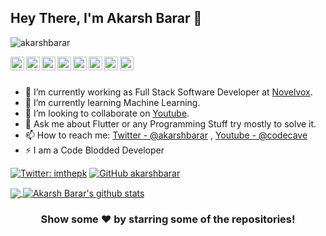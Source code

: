 ## Hey There, I'm Akarsh Barar 👋

<p align="left"> <img src="https://komarev.com/ghpvc/?username=akarshbarar&label=Views&color=blue&style=plastic" alt="akarshbarar" /> </p>

<a href="https://twitter.com/CodeCave2">
  <img align="left" alt="CodeCave's Twitter" width="22px" src="https://cdn.jsdelivr.net/npm/simple-icons@v3/icons/twitter.svg" />
</a>
<a href="https://twitter.com/AkarshBarar">
  <img align="left" alt="Akarsh's Twitter" width="22px" src="https://cdn.jsdelivr.net/npm/simple-icons@v3/icons/twitter.svg" />
</a>
<a href="https://www.linkedin.com/in/akarsh-barar-50588b131/">
  <img align="left" alt="Akarsh Barar's Linkdein" width="22px" src="https://cdn.jsdelivr.net/npm/simple-icons@v3/icons/linkedin.svg" />
</a>
<a href="https://github.com/akarshbarar">
  <img align="left" alt="Akarsh Barar's Github" width="22px" src="https://cdn.jsdelivr.net/npm/simple-icons@v3/icons/github.svg" />
</a>
<a href="https://www.instagram.com/mycodecave/">
  <img align="left" alt="Akarsh Barar || CodeCave 's Instagram" width="22px" src="https://cdn.jsdelivr.net/npm/simple-icons@v3/icons/instagram.svg" />
</a>
<a href="https://www.facebook.com/akarsh.barar.7">
  <img align="left" alt="Akarsh Barar's Facebook" width="22px" src="https://cdn.jsdelivr.net/npm/simple-icons@v3/icons/facebook.svg" />
</a>
<a href="https://www.youtube.com/c/CodeCave">
  <img align="left" alt="CodeCave's Youtube" width="22px" src="https://cdn.jsdelivr.net/npm/simple-icons@v3/icons/youtube.svg" />
</a>
<a href="https://chat.whatsapp.com/JoALuglQOKtHeNXE0wlfoK">
  <img align="left" alt="Join Whatsapp Group" width="22px" src="https://cdn.jsdelivr.net/npm/simple-icons@v3/icons/whatsapp.svg" />
</a>

<br/>
<br/>



- 🔭 I’m currently working as Full Stack Software Developer at [Novelvox](https://www.novelvox.com).
- 🌱 I’m currently learning Machine Learning.
- 👯 I’m looking to collaborate on [Youtube](https://www.youtube.com/c/CodeCave).
- 💬 Ask me about Flutter or any Programming Stuff try mostly to solve it.
- 📫 How to reach me: [Twitter - @akarshbarar](https://twitter.com/AkarshBarar) , [Youtube - @codecave](https://www.youtube.com/c/CodeCave)
- ⚡ I am a Code Blodded Developer

[![Twitter: imthepk](https://img.shields.io/twitter/follow/imthepk?style=social)](https://twitter.com/imthepk)
[![GitHub akarshbarar](https://img.shields.io/github/followers/akarshbarar?label=follow&style=social)](https://github.com/akarshbarar)

   

<a href="https://github.com/akarshbarar">
  <img align="center" src="https://github-readme-stats.vercel.app/api/top-langs/?username=akarshbarar&theme=dark&hide_langs_below=1" />
</a>
<a href="https://github.com/akarshbarar">
 <img align="center" src="https://github-readme-stats.vercel.app/api?username=akarshbarar&show_icons=true&theme=dracula&line_height=27" alt="Akarsh Barar's github stats"/>
</a>


<div align="center">

### Show some ❤️ by starring some of the repositories!

</div>
